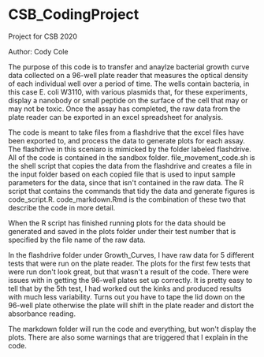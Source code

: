 # CSB_CodingProject
Project for CSB 2020

Author: Cody Cole 

The purpose of this code is to transfer and anaylze bacterial growth curve data collected on a 96-well plate reader that measures the optical density of each individual well over a period of time. The wells contain bacteria, in this case E. coli W3110, with various plasmids that, for these experiments, display a nanobody or small peptide on the surface of the cell that may or may not be toxic. Once the assay has completed, the raw data from the plate reader can be exported in an excel spreadsheet for analysis. 

The code is meant to take files from a flashdrive that the excel files have been exported to, and process the data to generate plots for each assay. The flashdrive in this sceniaro is mimicked by the folder labeled flashdrive. All of the code is contained in the sandbox folder. file_movement_code.sh is the shell script that copies the data from the flashdrive and creates a file in the input folder based on each copied file that is used to input sample parameters for the data, since that isn't contained in the raw data. The R script that contains the commands that tidy the data and generate figures is code_script.R. code_markdown.Rmd is the combination of these two that describe the code in more detail.

When the R script has finished running plots for the data should be generated and saved in the plots folder under their test number that is specified by the file name of the raw data. 

In the flashdrive folder under Growth_Curves, I have raw data for 5 different tests that were run on the plate reader. The plots for the first few tests that were run don't look great, but that wasn't a result of the code. There were issues with in getting the 96-well plates set up correctly. It is pretty easy to tell that by the 5th test, I had worked out the kinks and produced results with much less variability. Turns out you have to tape the lid down on the 96-well plate otherwise the plate will shift in the plate reader and distort the absorbance reading. 

The markdown folder will run the code and everything, but won't display the plots. There are also some warnings that are triggered that I explain in the code. 